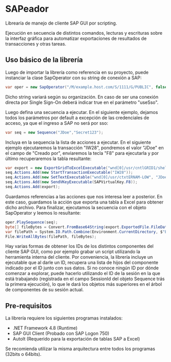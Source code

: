 # SAPeador
Librearía de manejo de cliente SAP GUI por scripting. 

Ejecución en secuencia de distintos comandos, lecturas y escrituras 
sobre la interfaz gráfica para automatizar exportaciones de 
resultados de transacciones y otras tareas.

## Uso básico de la librería
Luego de importar la librería como referencia en su proyecto,
puede instanciar la clase SapOperator con su string de conexión a SAP:
```csharp
var oper = new SapOperator("/M/example.host.com/S/1111/G/PUBLIC", false);
```
Dicho string variará según su organización. En caso de ser una conexión directa
por Single Sign-On deberá indicar true en el parámetro "useSso".

Luego defina una secuencia a ejecutar. En el siguiente ejemplo, dejamos
todos los parámetros por default a excepción de las credenciales de acceso,
ya que el ingreso a SAP no será por sso:
```csharp
var seq = new Sequence("JDoe","Secret123");
```

Incluya en la sequencia la lista de acciones a ejecutar. En el siguiente 
ejemplo ejecutaremos la transacción "IW28", pondremos el valor "JDoe" en el
campo de "Creado por", enviaremos la tecla "F8" para ejecutarla y por último
recuperaremos la tabla resultante:
```csharp
var export = new ExportGridToExcelExecutable("wnd[0]/usr/cntlGRID1/shellcont/shell");
seq.Actions.Add(new StartTransactionExecutable("IW28"));
seq.Actions.Add(new SetTextExecutable("wnd[0]/usr/ctxtERNAM-LOW", "JDoe"));
seq.Actions.Add(new SendVKeyExecutable(SAPVirtualKey.F8));
seq.Actions.Add(export);
```

Guardamos referencias a las acciones que nos interesa leer a posterior. En este caso,
guardamos la acción que exporta una tabla a Excel para obtener dicho archivo. Para finalizar,
ejecutamos la secuencia con el objeto SapOperator y leemos lo resultante:
```csharp
oper.PlaySequence(seq);
byte[] fileBytes = Convert.FromBase64String(export.ExportedFile.FileData);
var filePath = System.IO.Path.Combine(Environment.CurrentDirectory, $"EXPORT.{export.ExportedFile.FileExtension}");
File.WriteAllBytes(filePath, fileBytes);
```

Hay varias formas de obtener los IDs de los distintos componentes del cliente SAP GUI, como por
ejemplo grabar un script utilizando la herramienta interna del cliente. Por conveniencia, la librería
incluye un ejecutable que al darle un ID, recupera una lista de hijos del componente indicado por el ID
junto con sus datos. Si no conoce ningún ID por dónde comenzar a explorar, puede hacerlo utilizando el
ID de la sesión en la que está trabajando (registrada en el campo SessionId del objeto Sequence trás la
primera ejecución), lo que le dará los objetos más superiores en el árbol de componentes de su sesión actual.


## Pre-requisitos
La librería requiere los siguientes programas instalados:
- .NET Framework 4.8 (Runtime)
- SAP GUI Client (Probado con SAP Logon 750)
- AutoIt (Requerido para la exportación de tablas SAP a Excel)

Se recomienda utilizar la misma arquitectura entre todos los programas (32bits o 64bits).
